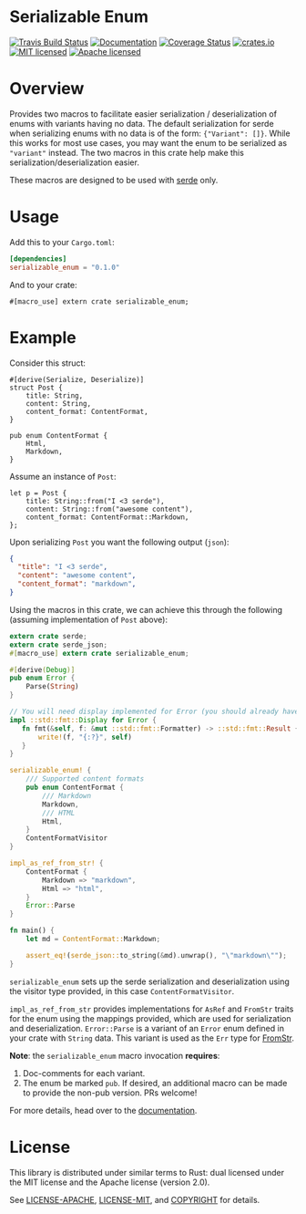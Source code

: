 # Serializable Enum
[![Travis Build Status](https://img.shields.io/travis/frostly/serializable_enum.svg)](https://travis-ci.org/frostly/serializable_enum)
[![Documentation](https://img.shields.io/badge/docs-latest-C9893D.svg)](https://open.frostly.com/serializable_enum)
[![Coverage Status](https://img.shields.io/coveralls/frostly/serializable_enum.svg)](https://coveralls.io/github/frostly/serializable_enum?branch=master)
[![crates.io](https://img.shields.io/crates/v/serializable_enum.svg)](https://crates.io/crates/serializable_enum)
[![MIT licensed](https://img.shields.io/badge/license-MIT-blue.svg)](./LICENSE-MIT)
[![Apache licensed](https://img.shields.io/badge/license-Apache-blue.svg)](./LICENSE-APACHE)

# Overview

Provides two macros to facilitate easier serialization / deserialization of enums with variants
having no data. The default serialization for serde when serializing enums with no data is of the
form: `{"Variant": []}`. While this works for most use cases, you may want the enum to be
serialized as `"variant"` instead. The two macros in this crate help make this
serialization/deserialization easier.

These macros are designed to be used with [serde](https://github.com/serde-rs/serde) only.

# Usage

Add this to your `Cargo.toml`:

```toml
[dependencies]
serializable_enum = "0.1.0"
```

And to your crate:

```rust,ignore
#[macro_use] extern crate serializable_enum;
```

# Example

Consider this struct:

```rust,ignore
#[derive(Serialize, Deserialize)]
struct Post {
    title: String,
    content: String,
    content_format: ContentFormat,
}

pub enum ContentFormat {
    Html,
    Markdown,
}
```

Assume an instance of `Post`:

```rust,ignore
let p = Post {
    title: String::from("I <3 serde"),
    content: String::from("awesome content"),
    content_format: ContentFormat::Markdown,
};
```

Upon serializing `Post` you want the following output (`json`):

```json
{
  "title": "I <3 serde",
  "content": "awesome content",
  "content_format": "markdown",
}
```

Using the macros in this crate, we can achieve this through the following (assuming
implementation of `Post` above):

```rust
extern crate serde;
extern crate serde_json;
#[macro_use] extern crate serializable_enum;

#[derive(Debug)]
pub enum Error {
    Parse(String)
}

// You will need display implemented for Error (you should already have this).
impl ::std::fmt::Display for Error {
   fn fmt(&self, f: &mut ::std::fmt::Formatter) -> ::std::fmt::Result {
       write!(f, "{:?}", self)
   }
}

serializable_enum! {
    /// Supported content formats
    pub enum ContentFormat {
        /// Markdown
        Markdown,
        /// HTML
        Html,
    }
    ContentFormatVisitor
}

impl_as_ref_from_str! {
    ContentFormat {
        Markdown => "markdown",
        Html => "html",
    }
    Error::Parse
}

fn main() {
    let md = ContentFormat::Markdown;

    assert_eq!(serde_json::to_string(&md).unwrap(), "\"markdown\"");
}
```

`serializable_enum` sets up the serde serialization and deserialization using the visitor type
provided, in this case `ContentFormatVisitor`.

`impl_as_ref_from_str` provides implementations
for `AsRef` and `FromStr` traits for the enum using the mappings provided, which are used for
serialization and deserialization. `Error::Parse` is a variant of an `Error` enum defined in your
crate with `String` data. This variant is used as the `Err` type for
[FromStr](http://doc.rust-lang.org/nightly/std/str/trait.FromStr.html).

**Note**: the `serializable_enum` macro invocation **requires**:

1. Doc-comments for each variant.
2. The enum be marked `pub`. If desired, an additional macro can be made to provide the
non-pub version. PRs welcome!


For more details, head over to the [documentation](https://open.frostly.com/serializable_enum).

# License

This library is distributed under similar terms to Rust: dual licensed under the MIT license and the Apache license (version 2.0).

See [LICENSE-APACHE](LICENSE-APACHE), [LICENSE-MIT](LICENSE-MIT), and [COPYRIGHT](COPYRIGHT) for
details.
